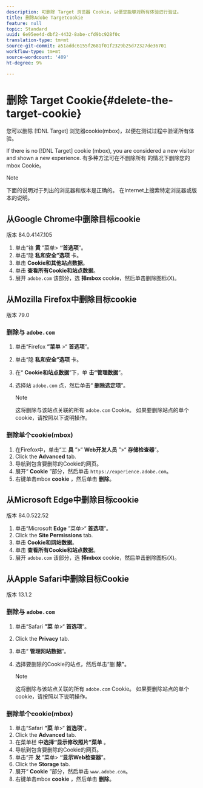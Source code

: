 ```yaml
---
description: 可删除 Target 浏览器 Cookie，以便您能够对所有体验进行验证。
title: 删除Adobe Targetcookie
feature: null
topic: Standard
uuid: 6e95ee4d-dbf2-4432-8abe-cfd9bc928f0c
translation-type: tm+mt
source-git-commit: a51addc6155f2681f01f2329b25d72327de36701
workflow-type: tm+mt
source-wordcount: '409'
ht-degree: 9%

---
```



# 删除 Target Cookie{#delete-the-target-cookie}

您可以删除 [!DNL Target] 浏览器cookie(mbox)，以便在测试过程中验证所有体验。

If there is no [!DNL Target] cookie (mbox), you are considered a new visitor and shown a new experience. 有多种方法可在不删除所有 的情况下删除您的 mbox Cookie。

>[!NOTE]
>
>下面的说明对于列出的浏览器和版本是正确的。 在Internet上搜索特定浏览器或版本的说明。

## 从Google Chrome中删除目标cookie

版本 84.0.4147.105

1. 单击“铬 **黄** ”菜单> **“首选项**”。
1. 单击“隐 **私和安全”选项** 卡。
1. 单击 **Cookie和其他站点数据**。
1. 单击 **查看所有Cookie和站点数据**。
1. 展开 `adobe.com` 该部分，选 **择mbox** cookie，然后单击删除图标(X)。

## 从Mozilla Firefox中删除目标cookie

版本 79.0

### 删除与 `adobe.com`

1. 单击“Firefox **”菜单** >“ **首选项**”。
1. 单击“隐 **私和安全”选项** 卡。
1. 在“ **Cookie和站点数据**”下，单 **击“管理数据**”。
1. 选择站 `adobe.com` 点，然后单击“ **删除选定项**”。

   >[!NOTE]
   >
   >这将删除与该站点关联的所有 `adobe.com` Cookie。 如果要删除站点的单个cookie，请按照以下说明操作。

### 删除单个cookie(mbox)

1. 在Firefox中，单击“工 **具** ”>“ **Web开发人员** ”>“ **存储检查器**”。
1. Click the **Advanced** tab.
1. 导航到包含要删除的Cookie的网页。
1. 展开“ **Cookie** ”部分，然后单击 `https://experience.adobe.com`。
1. 右键单击mbox **cookie** ，然后单击 **删除**。

## 从Microsoft Edge中删除目标cookie

版本 84.0.522.52

1. 单击“Microsoft **Edge** ”菜单>“ **首选项**”。
1. Click the **Site Permissions** tab.
1. 单击 **Cookie和网站数据**。
1. 单击 **查看所有Cookie和站点数据**。
1. 展开 `adobe.com` 该部分，选 **择mbox** cookie，然后单击删除图标(X)。

## 从Apple Safari中删除目标Cookie

版本 13.1.2

### 删除与 `adobe.com`

1. 单击“Safari **”菜** 单>“ **首选项**”。
1. Click the **Privacy** tab.
1. 单击“ **管理网站数据**”。
1. 选择要删除的Cookie的站点，然后单击“删 **除”**。

   >[!NOTE]
   >
   >这将删除与该站点关联的所有 `adobe.com` Cookie。 如果要删除站点的单个cookie，请按照以下说明操作。

### 删除单个cookie(mbox)

1. 单击“Safari **”菜** 单>“ **首选项**”。
1. Click the **Advanced** tab.
1. 在菜单栏 **中选择“显示修改照片”菜单** 。
1. 导航到包含要删除的Cookie的网页。
1. 单击“开 **发** ”菜单> **“显示Web检查器**”。
1. Click the **Storage** tab.
1. 展开“ **Cookie** ”部分，然后单击 `www.adobe.com`。
1. 右键单击mbox **cookie** ，然后单击 **删除**。

